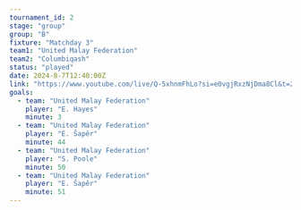 ```yaml
---
tournament_id: 2
stage: "group"
group: "B"
fixture: "Matchday 3"
team1: "United Malay Federation"
team2: "Columbiqash"
status: "played"
date: 2024-8-7T12:40:00Z
link: "https://www.youtube.com/live/Q-5xhnmFhLo?si=e0vgjRxzNjDma8Cl&t=2822"
goals:
  - team: "United Malay Federation"
    player: "E. Hayes"
    minute: 3
  - team: "United Malay Federation"
    player: "E. Šapêr"
    minute: 44
  - team: "United Malay Federation"
    player: "S. Poole"
    minute: 50
  - team: "United Malay Federation"
    player: "E. Šapêr"
    minute: 51
---
```

